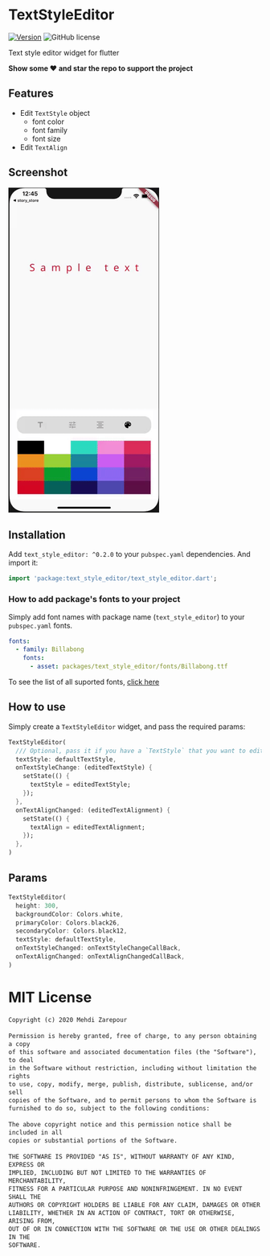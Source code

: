 # TextStyleEditor

[![Version](https://img.shields.io/pub/v/text_style_editor.svg)](https://pub.dev/packages/text_style_editor)
![GitHub license](https://img.shields.io/badge/license-MIT-blue.svg?style=flat)

Text style editor widget for flutter

**Show some ❤️ and star the repo to support the project**

## Features

- Edit `TextStyle` object
  - font color
  - font family
  - font size
- Edit `TextAlign`

## Screenshot

![Image of Yaktocat](https://raw.githubusercontent.com/mehdizarepour/assets/master/images/text-style-editor-screenshot.gif)


## Installation

Add `text_style_editor: ^0.2.0` to your `pubspec.yaml` dependencies. And import it:

```dart
import 'package:text_style_editor/text_style_editor.dart';
```

### How to add package's fonts to your project

Simply add font names with package name (`text_style_editor`) to your `pubspec.yaml` fonts.

```yaml
fonts:
  - family: Billabong
    fonts:
      - asset: packages/text_style_editor/fonts/Billabong.ttf
```

To see the list of all suported fonts, [click here](https://github.com/mehdizarepour/text_style_editor/tree/master/lib/fonts)

## How to use

Simply create a `TextStyleEditor` widget, and pass the required params:

```dart
TextStyleEditor(
  /// Optional, pass it if you have a `TextStyle` that you want to edit it.
  textStyle: defaultTextStyle,
  onTextStyleChange: (editedTextStyle) {
    setState(() {
      textStyle = editedTextStyle;
    });
  },
  onTextAlignChanged: (editedTextAlignment) {
    setState(() {
      textAlign = editedTextAlignment;
    });
  },
)
```

## Params

```dart
TextStyleEditor(
  height: 300,
  backgroundColor: Colors.white,
  primaryColor: Colors.black26,
  secondaryColor: Colors.black12,
  textStyle: defaultTextStyle,
  onTextStyleChanged: onTextStyleChangeCallBack,
  onTextAlignChanged: onTextAlignChangedCallBack,
)
```

# MIT License

```
Copyright (c) 2020 Mehdi Zarepour

Permission is hereby granted, free of charge, to any person obtaining a copy
of this software and associated documentation files (the "Software"), to deal
in the Software without restriction, including without limitation the rights
to use, copy, modify, merge, publish, distribute, sublicense, and/or sell
copies of the Software, and to permit persons to whom the Software is
furnished to do so, subject to the following conditions:

The above copyright notice and this permission notice shall be included in all
copies or substantial portions of the Software.

THE SOFTWARE IS PROVIDED "AS IS", WITHOUT WARRANTY OF ANY KIND, EXPRESS OR
IMPLIED, INCLUDING BUT NOT LIMITED TO THE WARRANTIES OF MERCHANTABILITY,
FITNESS FOR A PARTICULAR PURPOSE AND NONINFRINGEMENT. IN NO EVENT SHALL THE
AUTHORS OR COPYRIGHT HOLDERS BE LIABLE FOR ANY CLAIM, DAMAGES OR OTHER
LIABILITY, WHETHER IN AN ACTION OF CONTRACT, TORT OR OTHERWISE, ARISING FROM,
OUT OF OR IN CONNECTION WITH THE SOFTWARE OR THE USE OR OTHER DEALINGS IN THE
SOFTWARE.
```
